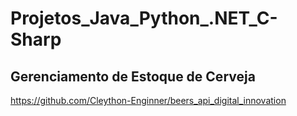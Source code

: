 # Projetos_Java_Python_.NET_C-Sharp

## Gerenciamento de Estoque de Cerveja

https://github.com/Cleython-Enginner/beers_api_digital_innovation 


